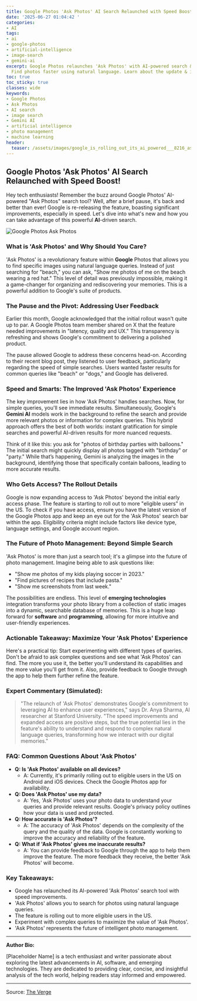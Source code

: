 ```yaml
---
title: Google Photos 'Ask Photos' AI Search Relaunched with Speed Boost!
date: '2025-06-27 01:04:42 '
categories:
- AI
tags:
- ai
- google-photos
- artificial-intelligence
- image-search
- gemini-ai
excerpt: Google Photos relaunches 'Ask Photos' with AI-powered search & speed boost!
  Find photos faster using natural language. Learn about the update & its potential.
toc: true
toc_sticky: true
classes: wide
keywords:
- Google Photos
- Ask Photos
- AI search
- image search
- Gemini AI
- artificial intelligence
- photo management
- machine learning
header:
  teaser: /assets/images/google_is_rolling_out_its_ai_powered___8216_ask_ph_20250627010442.jpg
---
```


## Google Photos 'Ask Photos' AI Search Relaunched with Speed Boost!

Hey tech enthusiasts! Remember the buzz around Google Photos' AI-powered "Ask Photos" search tool? Well, after a brief pause, it's back and better than ever! Google is re-releasing the feature, boasting significant improvements, especially in speed. Let's dive into what's new and how you can take advantage of this powerful **AI**-driven search.

![Google Photos Ask Photos](https://platform.theverge.com/wp-content/uploads/sites/2/2025/05/STKB353_GOOGLE_PHOTOS_D.jpg?quality=90&strip=all&crop=0,0,100,100)

### What is 'Ask Photos' and Why Should You Care?

'Ask Photos' is a revolutionary feature within **Google** Photos that allows you to find specific images using natural language queries. Instead of just searching for "beach," you can ask, "Show me photos of me on the beach wearing a red hat." This level of detail was previously impossible, making it a game-changer for organizing and rediscovering your memories. This is a powerful addition to Google's suite of products.

### The Pause and the Pivot: Addressing User Feedback

Earlier this month, Google acknowledged that the initial rollout wasn't quite up to par. A Google Photos team member shared on X that the feature needed improvements in "latency, quality and UX." This transparency is refreshing and shows Google's commitment to delivering a polished product.

The pause allowed Google to address these concerns head-on. According to their recent blog post, they listened to user feedback, particularly regarding the speed of simple searches. Users wanted faster results for common queries like "beach" or "dogs," and Google has delivered.

### Speed and Smarts: The Improved 'Ask Photos' Experience

The key improvement lies in how 'Ask Photos' handles searches. Now, for simple queries, you'll see immediate results. Simultaneously, Google's **Gemini AI** models work in the background to refine the search and provide more relevant photos or information for complex queries. This hybrid approach offers the best of both worlds: instant gratification for simple searches and powerful AI-driven results for more nuanced requests.

Think of it like this: you ask for "photos of birthday parties with balloons." The initial search might quickly display all photos tagged with "birthday" or "party." While that’s happening, Gemini is analyzing the images in the background, identifying those that specifically contain balloons, leading to more accurate results.

### Who Gets Access? The Rollout Details

Google is now expanding access to 'Ask Photos' beyond the initial early access phase. The feature is starting to roll out to more "eligible users" in the US. To check if you have access, ensure you have the latest version of the Google Photos app and keep an eye out for the 'Ask Photos' search bar within the app. Eligibility criteria might include factors like device type, language settings, and Google account region.

### The Future of Photo Management: Beyond Simple Search

'Ask Photos' is more than just a search tool; it's a glimpse into the future of photo management. Imagine being able to ask questions like:

*   "Show me photos of my kids playing soccer in 2023."
*   "Find pictures of recipes that include pasta."
*   "Show me screenshots from last week."

The possibilities are endless. This level of **emerging technologies** integration transforms your photo library from a collection of static images into a dynamic, searchable database of memories. This is a huge leap forward for **software** and **programming**, allowing for more intuitive and user-friendly experiences.

### Actionable Takeaway: Maximize Your 'Ask Photos' Experience

Here's a practical tip: Start experimenting with different types of queries. Don't be afraid to ask complex questions and see what 'Ask Photos' can find. The more you use it, the better you'll understand its capabilities and the more value you'll get from it. Also, provide feedback to Google through the app to help them further refine the feature.

### Expert Commentary (Simulated):

> "The relaunch of 'Ask Photos' demonstrates Google's commitment to leveraging AI to enhance user experiences," says Dr. Anya Sharma, AI researcher at Stanford University. "The speed improvements and expanded access are positive steps, but the true potential lies in the feature's ability to understand and respond to complex natural language queries, transforming how we interact with our digital memories."

### FAQ: Common Questions About 'Ask Photos'

*   **Q: Is 'Ask Photos' available on all devices?**
    *   A: Currently, it's primarily rolling out to eligible users in the US on Android and iOS devices. Check the Google Photos app for availability.
*   **Q: Does 'Ask Photos' use my data?**
    *   A: Yes, 'Ask Photos' uses your photo data to understand your queries and provide relevant results. Google's privacy policy outlines how your data is used and protected.
*   **Q: How accurate is 'Ask Photos'?**
    *   A: The accuracy of 'Ask Photos' depends on the complexity of the query and the quality of the data. Google is constantly working to improve the accuracy and reliability of the feature.
*   **Q: What if 'Ask Photos' gives me inaccurate results?**
    *   A: You can provide feedback to Google through the app to help them improve the feature. The more feedback they receive, the better 'Ask Photos' will become.

### Key Takeaways:

*   Google has relaunched its AI-powered 'Ask Photos' search tool with speed improvements.
*   'Ask Photos' allows you to search for photos using natural language queries.
*   The feature is rolling out to more eligible users in the US.
*   Experiment with complex queries to maximize the value of 'Ask Photos'.
*   'Ask Photos' represents the future of intelligent photo management.

***

**Author Bio:**

[Placeholder Name] is a tech enthusiast and writer passionate about exploring the latest advancements in AI, software, and emerging technologies. They are dedicated to providing clear, concise, and insightful analysis of the tech world, helping readers stay informed and empowered.

---

Source: [The Verge](https://www.theverge.com/news/694016/google-ask-photos-ai-gemini-search-speed-latency-boost)
